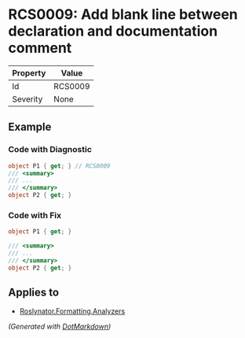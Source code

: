 # RCS0009: Add blank line between declaration and documentation comment

| Property | Value   |
| -------- | ------- |
| Id       | RCS0009 |
| Severity | None    |

## Example

### Code with Diagnostic

```csharp
object P1 { get; } // RCS0009
/// <summary>
/// ...
/// </summary>
object P2 { get; }
```

### Code with Fix

```csharp
object P1 { get; }

/// <summary>
/// ...
/// </summary>
object P2 { get; }
```

## Applies to

* [Roslynator.Formatting.Analyzers](https://www.nuget.org/packages/Roslynator.Formatting.Analyzers)


*\(Generated with [DotMarkdown](http://github.com/JosefPihrt/DotMarkdown)\)*